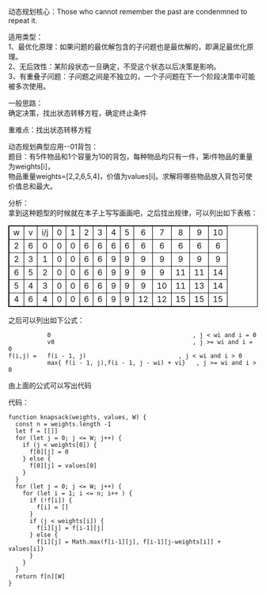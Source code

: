 动态规划核心：Those who cannot remember the past are condenmned to repeat it.   
  
适用类型：  
1、最优化原理：如果问题的最优解包含的子问题也是最优解的，即满足最优化原理。  
2、无后效性：某阶段状态一旦确定，不受这个状态以后决策是影响。  
3、有重叠子问题：子问题之间是不独立的，一个子问题在下一个阶段决策中可能被多次使用。   
  
一般思路：  
确定决策，找出状态转移方程，确定终止条件   
  
重难点：找出状态转移方程   
   
动态规划典型应用--01背包：  
题目：有5件物品和1个容量为10的背包，每种物品均只有一件，第i件物品的重量为weights[i]，   
物品重量weights=[2,2,6,5,4]，价值为values[i]。求解将哪些物品放入背包可使价值总和最大。  
  
分析：   
拿到这种题型的时候就在本子上写写画画吧，之后找出规律，可以列出如下表格：  
<table border="1px" align="center" cellspacing="0" bordercolor="black" width="80%">
    <tr align="center">
        <td>w</td>
        <td>v</td>
        <td>i/j</td>
        <td>0</td>
        <td>1</td>
        <td>2</td>
        <td>3</td>
        <td>4</td>
        <td>5</td>
        <td>6</td>
        <td>7</td>
        <td>8</td>
        <td>9</td>
        <td>10</td>
    </tr>
    <tr align="center">
        <td>2</td>
        <td>6</td>
        <td>0</td>
        <td>0</td>
        <td>0</td>
        <td>6</td>
        <td>6</td>
        <td>6</td>
        <td>6</td>
        <td>6</td>
        <td>6</td>
        <td>6</td>
        <td>6</td>
        <td>6</td>
    </tr>
    <tr align="center">
        <td>2</td>
        <td>3</td>
        <td>1</td>
        <td>0</td>
        <td>0</td>
        <td>6</td>
        <td>6</td>
        <td>9</td>
        <td>9</td>
        <td>9</td>
        <td>9</td>
        <td>9</td>
        <td>9</td>
        <td>9</td>
    </tr>
    <tr align="center">
        <td>6</td>
        <td>5</td>
        <td>2</td>
        <td>0</td>
        <td>0</td>
        <td>6</td>
        <td>6</td>
        <td>9</td>
        <td>9</td>
        <td>9</td>
        <td>9</td>
        <td>11</td>
        <td>11</td>
        <td>14</td>
    </tr>
    <tr align="center">
        <td>5</td>
        <td>4</td>
        <td>3</td>
        <td>0</td>
        <td>0</td>
        <td>6</td>
        <td>6</td>
        <td>9</td>
        <td>9</td>
        <td>9</td>
        <td>10</td>
        <td>11</td>
        <td>13</td>
        <td>14</td>
    </tr>
    <tr align="center">
        <td>4</td>
        <td>6</td>
        <td>4</td>
        <td>0</td>
        <td>0</td>
        <td>6</td>
        <td>6</td>
        <td>9</td>
        <td>9</td>
        <td>12</td>
        <td>12</td>
        <td>15</td>
        <td>15</td>
        <td>15</td>
    </tr>
</table>  

之后可以列出如下公式：  
```
    	   0						             	, j < wi and i = 0   
		   v0						                , j >= wi and i = 0  
f(i,j) =   f(i - 1, j)	      	             	, j < wi and i > 0   
		   max{ f(i - 1, j),f(i - 1, j - wi) + vi}   , j >= wi and i > 0  
```
由上面的公式可以写出代码  
  
代码：   
```
function knapsack(weights, values, W) {  
  const n = weights.length -1   
  let f = [[]]   
  for (let j = 0; j <= W; j++) {   
    if (j < weights[0]) {  
      f[0][j] = 0   
    } else {   
      f[0][j] = values[0]   
    }  
  }   
  for (let j = 0; j <= W; j++) {   
    for (let i = 1; i <= n; i++ ) {   
      if (!f[i]) {   
        f[i] = []   
      }   
      if (j < weights[i]) {   
        f[i][j] = f[i-1][j]   
      } else {   
        f[i][j] = Math.max(f[i-1][j], f[i-1][j-weights[i]] + values[i])    
      }   
    }   
  }   
  return f[n][W]  
}
```